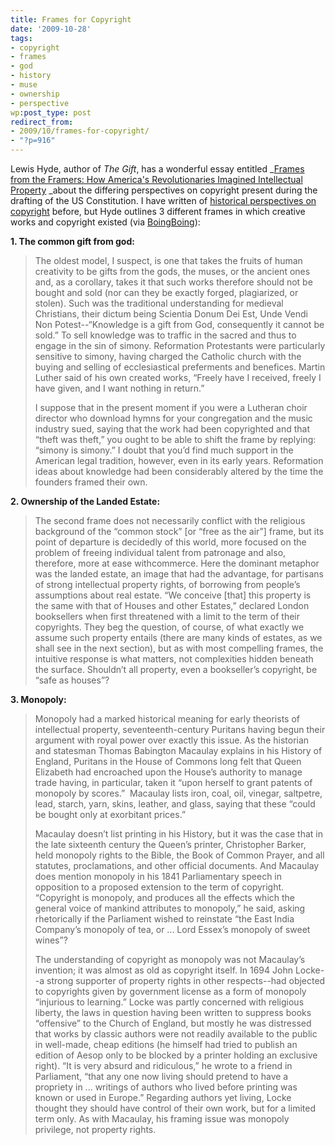```yaml
---
title: Frames for Copyright
date: '2009-10-28'
tags:
- copyright
- frames
- god
- history
- muse
- ownership
- perspective
wp:post_type: post
redirect_from:
- 2009/10/frames-for-copyright/
- "?p=916"
---
```


Lewis Hyde, author of _The Gift_, has a wonderful essay entitled _[Frames from the Framers: How America's Revolutionaries Imagined Intellectual Property](http://papers.ssrn.com/sol3/papers.cfm?abstract_id=870073) _about the differing perspectives on copyright present during the drafting of the US Constitution. I have written of [historical perspectives on copyright](http://www.island94.org/2007/04/copyright-and-the-nineteenth-century/) before, but Hyde outlines 3 different frames in which creative works and copyright existed (via [BoingBoing](http://www.boingboing.net/2009/10/23/important-and-fascin.html)):

**1. The common gift from god:**

> The oldest model, I suspect, is one that takes the fruits of human creativity to be gifts from the gods, the muses, or the ancient ones and, as a corollary, takes it that such works therefore should not be bought and sold (nor can they be exactly forged, plagiarized, or stolen). Such was the traditional understanding for medieval Christians, their dictum being Scientia Donum Dei Est, Unde Vendi Non Potest--“Knowledge is a gift from God, consequently it cannot be sold.” To sell knowledge was to traffic in the sacred and thus to engage in the sin of simony. Reformation Protestants were particularly sensitive to simony, having charged the Catholic church with the buying and selling of ecclesiastical preferments and benefices. Martin Luther said of his own created works, “Freely have I received, freely I have given, and I want nothing in return.”
>
> I suppose that in the present moment if you were a Lutheran choir director who download hymns for your congregation and the music industry sued, saying that the work had been copyrighted and that “theft was theft,” you ought to be able to shift the frame by replying: “simony is simony.” I doubt that you’d find much support in the American legal tradition, however, even in its early years. Reformation ideas about knowledge had been considerably altered by the time the founders framed their own.

**2. Ownership of the Landed Estate:**

> The second frame does not necessarily conflict with the religious background of the “common stock” [or “free as the air”] frame, but its point of departure is decidedly of this world, more focused on the problem of freeing individual talent from patronage and also, therefore, more at ease withcommerce. Here the dominant metaphor was the landed estate, an image that had the advantage, for partisans of strong intellectual property rights, of borrowing from people’s assumptions about real estate. “We conceive [that] this property is the same with that of Houses and other Estates,” declared London booksellers when first threatened with a limit to the term of their copyrights. They beg the question, of course, of what exactly we assume such property entails (there are many kinds of estates, as we shall see in the next section), but as with most compelling frames, the intuitive response is what matters, not complexities hidden beneath the surface. Shouldn’t all property, even a bookseller’s copyright, be “safe as houses”?

**3. Monopoly:**

> Monopoly had a marked historical meaning for early theorists of intellectual property, seventeenth-century Puritans having begun their argument with royal power over exactly this issue. As the historian and statesman Thomas Babington Macaulay explains in his History of England, Puritans in the House of Commons long felt that Queen Elizabeth had encroached upon the House’s authority to manage trade having, in particular, taken it “upon herself to grant patents of monopoly by scores.”  Macaulay lists iron, coal, oil, vinegar, saltpetre, lead, starch, yarn, skins, leather, and glass, saying that these “could be bought only at exorbitant prices.”
>
> Macaulay doesn’t list printing in his History, but it was the case that in the late sixteenth century the Queen’s printer, Christopher Barker, held monopoly rights to the Bible, the Book of Common Prayer, and all statutes, proclamations, and other official documents. And Macaulay does mention monopoly in his 1841 Parliamentary speech in opposition to a proposed extension to the term of copyright. “Copyright is monopoly, and produces all the effects which the general voice of mankind attributes to monopoly,” he said, asking rhetorically if the Parliament wished to reinstate “the East India Company’s monopoly of tea, or ... Lord Essex’s monopoly of sweet wines”?
>
> The understanding of copyright as monopoly was not Macaulay’s invention; it was almost as old as copyright itself. In 1694 John Locke--a strong supporter of property rights in other respects--had objected to copyrights given by government license as a form of monopoly “injurious to learning.” Locke was partly concerned with religious liberty, the laws in question having been written to suppress books “offensive” to the Church of England, but mostly he was distressed that works by classic authors were not readily available to the public in well-made, cheap editions (he himself had tried to publish an edition of Aesop only to be blocked by a printer holding an exclusive right). “It is very absurd and ridiculous,” he wrote to a friend in Parliament, “that any one now living should pretend to have a propriety in ... writings of authors who lived before printing was known or used in Europe.” Regarding authors yet living, Locke thought they should have control of their own work, but for a limited term only. As with Macaulay, his framing issue was monopoly privilege, not property rights.
